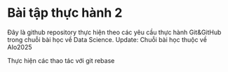 # Bài tập thực hành 2

Đây là github repository thực hiện theo các yêu cầu thực hành Git&GitHub trong chuỗi bài học về Data Science.
Update: Chuỗi bài học thuộc về AIo2025

Thực hiện các thao tác với git rebase
